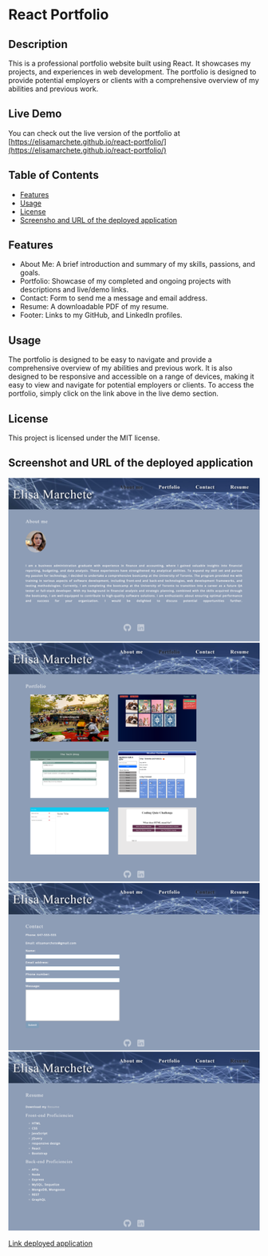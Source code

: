 # React Portfolio

## Description

This is a professional portfolio website built using React. It showcases my projects, and experiences in web development. The portfolio is designed to provide potential employers or clients with a comprehensive overview of my abilities and previous work.

## Live Demo

You can check out the live version of the portfolio at [https://elisamarchete.github.io/react-portfolio/](https://elisamarchete.github.io/react-portfolio/)

## Table of Contents

- [Features](#features)
- [Usage](#usage)
- [License](#license)
- [Screensho and URL of the deployed application](#screenshot-and-url-of-the-deployed-application)

## Features

- About Me: A brief introduction and summary of my skills, passions, and goals.
- Portfolio: Showcase of my completed and ongoing projects with descriptions and live/demo links.
- Contact: Form to send me a message and email address.
- Resume: A downloadable PDF of my resume.
- Footer: Links to my GitHub, and LinkedIn profiles.

## Usage

The portfolio is designed to be easy to navigate and provide a comprehensive overview of my abilities and previous work. It is also designed to be responsive and accessible on a range of devices, making it easy to view and navigate for potential employers or clients.
To access the portfolio, simply click on the link above in the live demo section.

## License

This project is licensed under the MIT license.

## Screenshot and URL of the deployed application

![Screenshot of deployed application](./src/assets/screenshot/1.png)
![Screenshot of deployed application](./src/assets/screenshot/2.png)
![Screenshot of deployed application](./src/assets/screenshot/3.png)
![Screenshot of deployed application](./src/assets/screenshot/4.png)

[Link deployed application](https://elisamarchete.github.io/react-portfolio/)
